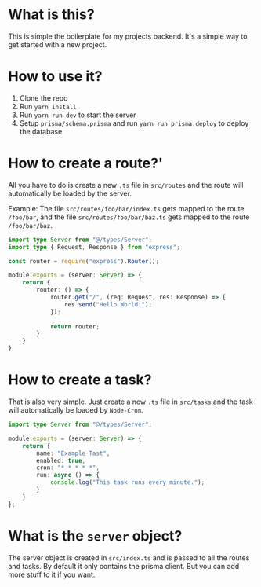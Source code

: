 # What is this?
This is simple the boilerplate for my projects backend. It's a simple way to get started with a new project.

# How to use it?
1. Clone the repo
2. Run `yarn install`
3. Run `yarn run dev` to start the server
4. Setup `prisma/schema.prisma` and run `yarn run prisma:deploy` to deploy the database


# How to create a route?'
All you have to do is create a new `.ts` file in `src/routes` and the route
will automatically be loaded by the server.

Example: The file `src/routes/foo/bar/index.ts` gets mapped to the route `/foo/bar`,
and the file `src/routes/foo/bar/baz.ts` gets mapped to the route `/foo/bar/baz`.

```ts
import type Server from "@/types/Server";
import type { Request, Response } from "express";

const router = require("express").Router();

module.exports = (server: Server) => {
    return {
        router: () => {
            router.get("/", (req: Request, res: Response) => {
                res.send("Hello World!");
            });
            
            return router;
        }
    }
}
```

# How to create a task?
That is also very simple. Just create a new `.ts` file in `src/tasks` and the task
will automatically be loaded by `Node-Cron`.

```ts
import type Server from "@/types/Server";

module.exports = (server: Server) => {
    return {
        name: "Example Tast",
        enabled: true,
        cron: "* * * * *",
        run: async () => {
            console.log("This task runs every minute.");
        }
    }
};
```

# What is the `server` object?
The server object is created in `src/index.ts` and is passed to all the routes and tasks. By default it only contains the prisma client. But you can add more stuff to it if you want.